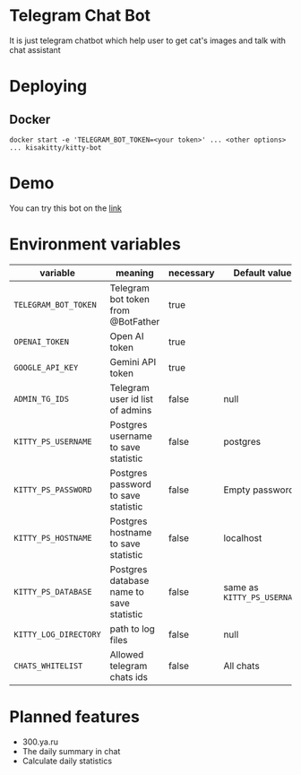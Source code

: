 # Telegram Chat Bot

It is just telegram chatbot which help user to get cat's images and talk with chat assistant

# Deploying

## Docker

```shell
docker start -e 'TELEGRAM_BOT_TOKEN=<your token>' ... <other options> ... kisakitty/kitty-bot
```

# Demo

You can try this bot on the [link](https://t.me/kisakittybot)

# Environment variables

| variable              | meaning                                  | necessary | Default value               |
|-----------------------|------------------------------------------|-----------|-----------------------------|
| `TELEGRAM_BOT_TOKEN`  | Telegram bot token from @BotFather       | true      |                             |
| `OPENAI_TOKEN`        | Open AI token                            | true      |                             |
| `GOOGLE_API_KEY`      | Gemini API token                         | true      |                             |
| `ADMIN_TG_IDS`        | Telegram user id list of admins          | false     | null                        |
| `KITTY_PS_USERNAME`   | Postgres username to save statistic      | false     | postgres                    |
| `KITTY_PS_PASSWORD`   | Postgres password to save statistic      | false     | Empty password              |
| `KITTY_PS_HOSTNAME`   | Postgres hostname to save statistic      | false     | localhost                   |
| `KITTY_PS_DATABASE`   | Postgres database name to save statistic | false     | same as `KITTY_PS_USERNAME` |
| `KITTY_LOG_DIRECTORY` | path to log files                        | false     | null                        |
| `CHATS_WHITELIST`     | Allowed telegram chats ids               | false     | All chats                   |

# Planned features

- 300.ya.ru
- The daily summary in chat
- Calculate daily statistics
